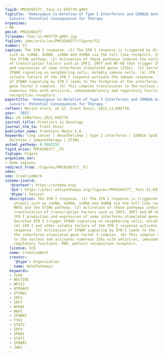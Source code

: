 ```yaml
---
figid: PMC8266377__fonc-11-695770-g002
figtitle: 'Homozygous Co-Deletion of Type I Interferons and CDKN2A Genes in Thoracic
  Cancers: Potential Consequences for Therapy'
organisms:
- NA
pmcid: PMC8266377
filename: fonc-11-695770-g002.jpg
figlink: /pmc/articles/PMC8266377/figure/f2/
number: F2
caption: The IFN I response. (1) The IFN I response is triggered by different stimuli
  such as ssDNA, dsDNA, ssRNA and dsRNA via the toll like receptors, the MAVS and
  the STING pathway. (2) Activation of these pathways induces the nuclear translocation
  of transcription factors such as IRF3, IRF7 and NF-kB that trigger IFN I production
  and expression of some interferon stimulated genes (ISGs). (3) Secreted IFN I trigger
  IFNAR signaling on neighboring cells, notably immune cells. (4) IFN I and other
  soluble factors of the IFN I response activate the immune response. (5) Activation
  of IFNAR signaling by IFN I leads to the formation of the interferon stimulated
  gene factor 3 complex. (6) This complex translocates to the nucleus and activates
  numerous ISGs with antiviral, immunomodulatory and regulatory functions. PRR, pattern
  recognition receptors.
papertitle: 'Homozygous Co-Deletion of Type I Interferons and CDKN2A Genes in Thoracic
  Cancers: Potential Consequences for Therapy.'
reftext: Marion Grard, et al. Front Oncol. 2021;11:695770.
year: '2021'
doi: 10.3389/fonc.2021.695770
journal_title: Frontiers in Oncology
journal_nlm_ta: Front Oncol
publisher_name: Frontiers Media S.A.
keywords: lung cancer | mesothelioma | type I interferon | CDKN2A (p16) | homozygous
  deletion | immunotherapy | STING
automl_pathway: 0.9563153
figid_alias: PMC8266377__F2
figtype: Figure
organisms_ner:
- Homo sapiens
redirect_from: /figures/PMC8266377__F2
ndex: ''
seo: CreativeWork
schema-jsonld:
  '@context': https://schema.org/
  '@id': https://pfocr.wikipathways.org/figures/PMC8266377__fonc-11-695770-g002.html
  '@type': Dataset
  description: The IFN I response. (1) The IFN I response is triggered by different
    stimuli such as ssDNA, dsDNA, ssRNA and dsRNA via the toll like receptors, the
    MAVS and the STING pathway. (2) Activation of these pathways induces the nuclear
    translocation of transcription factors such as IRF3, IRF7 and NF-kB that trigger
    IFN I production and expression of some interferon stimulated genes (ISGs). (3)
    Secreted IFN I trigger IFNAR signaling on neighboring cells, notably immune cells.
    (4) IFN I and other soluble factors of the IFN I response activate the immune
    response. (5) Activation of IFNAR signaling by IFN I leads to the formation of
    the interferon stimulated gene factor 3 complex. (6) This complex translocates
    to the nucleus and activates numerous ISGs with antiviral, immunomodulatory and
    regulatory functions. PRR, pattern recognition receptors.
  license: CC0
  name: CreativeWork
  creator:
    '@type': Organization
    name: WikiPathways
  keywords:
  - TLR4
  - NECTIN1
  - NR1I2
  - ATP6AP2
  - STING1
  - IRF3
  - IRF7
  - NFKB1
  - MAVS
  - IFNAR2
  - TYK2
  - STAT2
  - IRF9
  - IFNA1
  - STAT1
  - IFNAR1
  - JAK1
---
```

